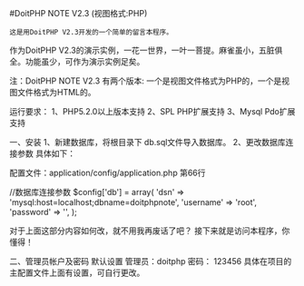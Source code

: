 #DoitPHP NOTE V2.3 (视图格式:PHP)

    这是用DoitPHP V2.3开发的一个简单的留言本程序。
  作为DoitPHP V2.3的演示实例，一花一世界，一叶一菩提。麻雀虽小，五脏俱全。功能虽少，可作为演示实例足矣。

  注：DoitPHP NOTE V2.3 有两个版本: 
  一个是视图文件格式为PHP的，一个是视图文件格式为HTML的。

运行要求：
1、PHP5.2.0以上版本支持
2、SPL PHP扩展支持
3、Mysql Pdo扩展支持


一、安装
1、新建数据库，将根目录下 db.sql文件导入数据库。
2、更改数据库连接参数
具体如下：

配置文件：application/config/application.php 第66行

//数据库连接参数
$config['db'] = array(
	'dsn' => 'mysql:host=localhost;dbname=doitphpnote',
	'username' => 'root',
	'password' => '',
);

对于上面这部分内容如何改，就不用我再废话了吧？
接下来就是访问本程序，你懂得！

二、管理员帐户及密码
默认设置 管理员：doitphp 密码： 123456
具体在项目的主配置文件上面有设置，可自行更改。